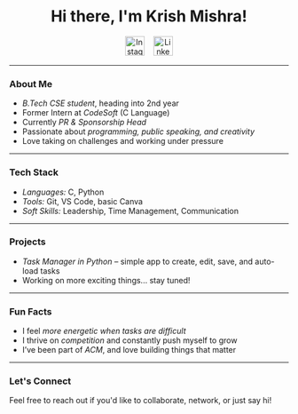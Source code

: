 <h1 align="center">Hi there, I'm Krish Mishra!</h1>

<p align="center">
   <a href="https://www.instagram.com/krish_mishra_7/profilecard/?igsh=eHR5bG8waDFhb21u" target="_blank">
    <img src="https://img.icons8.com/color/48/instagram-new--v1.png" width="35" height="35" alt="Instagram"/></a>
  &nbsp;&nbsp;
  <a href="https://www.linkedin.com/in/krish-mishra-45933a306?utm_source=share&utm_campaign=share_via&utm_content=profile&utm_medium=android_app" target="_blank">
    <img src="https://img.icons8.com/color/48/linkedin.png" width="35" height="35" alt="LinkedIn"/>
  </a>
</p>

---

### About Me

- *B.Tech CSE student*, heading into 2nd year  
- Former Intern at *CodeSoft* (C Language)  
- Currently *PR & Sponsorship Head*  
- Passionate about *programming, public speaking, and creativity*  
- Love taking on challenges and working under pressure  

---

### Tech Stack

- *Languages:* C, Python  
- *Tools:* Git, VS Code, basic Canva  
- *Soft Skills:* Leadership, Time Management, Communication  

---

### Projects

- *Task Manager in Python* – simple app to create, edit, save, and auto-load tasks  
- Working on more exciting things... stay tuned!

---

### Fun Facts

- I feel *more energetic when tasks are difficult*  
- I thrive on *competition* and constantly push myself to grow  
- I’ve been part of *ACM*, and love building things that matter  

---

### Let's Connect

<p align="left">
  Feel free to reach out if you'd like to collaborate, network, or just say hi!
</p>

